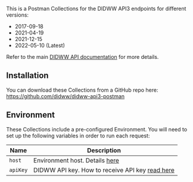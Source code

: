 This is a Postman Collections for the DIDWW API3 endpoints for different versions:

* 2017-09-18
* 2021-04-19
* 2021-12-15
* 2022-05-10 (Latest)

Refer to the main [DIDWW API documentation](https://doc.didww.com/api3/index.html) for more details.

## Installation

You can download these Collections from a GitHub repo here: https://github.com/didww/didww-api3-postman

## Environment

These Collections include a pre-configured Environment. You will need to set up the following variables in order to run each request:

| Name     | Description                                                                                        |
| -------- | -------------------------------------------------------------------------------------------------- |
| `host`   | Environment host. Details [here](https://doc.didww.com/api3/index.html#environments-and-endpoints) |
| `apiKey` | DIDWW API key. How to receive API key [read here](https://doc.didww.com/api3/index.html#api-keys)  |